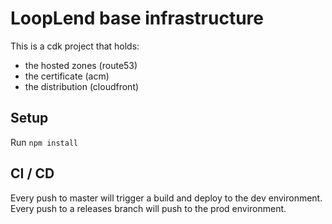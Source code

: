 # LoopLend base infrastructure

This is a cdk project that holds:

-   the hosted zones (route53)
-   the certificate (acm)
-   the distribution (cloudfront)

## Setup

Run `npm install`

## CI / CD

Every push to master will trigger a build and deploy to the dev environment.
Every push to a releases branch will push to the prod environment.
